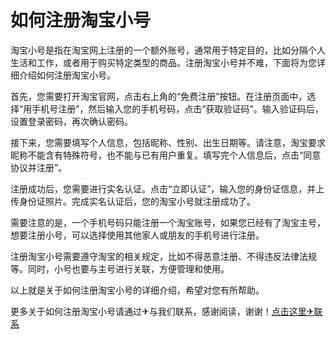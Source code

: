 # 如何注册淘宝小号

淘宝小号是指在淘宝网上注册的一个额外账号，通常用于特定目的，比如分隔个人生活和工作，或者用于购买特定类型的商品。注册淘宝小号并不难，下面将为您详细介绍如何注册淘宝小号。

首先，您需要打开淘宝官网，点击右上角的“免费注册”按钮。在注册页面中，选择“用手机号注册”，然后输入您的手机号码，点击“获取验证码”。输入验证码后，设置登录密码，再次确认密码。

接下来，您需要填写个人信息，包括昵称、性别、出生日期等。请注意，淘宝要求昵称不能含有特殊符号，也不能与已有用户重复。填写完个人信息后，点击“同意协议并注册”。

注册成功后，您需要进行实名认证。点击“立即认证”，输入您的身份证信息，并上传身份证照片。完成实名认证后，您的淘宝小号就注册成功了。

需要注意的是，一个手机号码只能注册一个淘宝账号，如果您已经有了淘宝主号，想要注册小号，可以选择使用其他家人或朋友的手机号进行注册。

注册淘宝小号需要遵守淘宝的相关规定，比如不得恶意注册、不得违反法律法规等。同时，小号也要与主号进行关联，方便管理和使用。

以上就是关于如何注册淘宝小号的详细介绍，希望对您有所帮助。

更多关于如何注册淘宝小号请通过✈与我们联系，感谢阅读，谢谢！[点击这里✈联系](https://t.me/LM999bot)